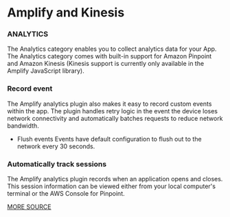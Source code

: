 # Amplify and Kinesis
### ANALYTICS

The Analytics category enables you to collect analytics data for your App. The Analytics category comes with built-in support for Amazon Pinpoint and Amazon Kinesis (Kinesis support is currently only available in the Amplify JavaScript library).

### Record event
The Amplify analytics plugin also makes it easy to record custom events within the app. The plugin handles retry logic in the event the device loses network connectivity and automatically batches requests to reduce network bandwidth.

* Flush events
Events have default configuration to flush out to the network every 30 seconds.

### Automatically track sessions
The Amplify analytics plugin records when an application opens and closes. This session information can be viewed either from your local computer's terminal or the AWS Console for Pinpoint.

[MORE SOURCE](https://docs.amplify.aws/lib/analytics/getting-started/q/platform/android/#view-analytics-console)